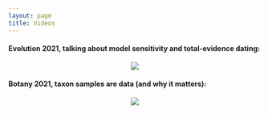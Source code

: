 ```yaml
---
layout: page
title: Videos
---
```


#### Evolution 2021, talking about model sensitivity and total-evidence dating:

<p align="center">
	<a href="https://youtu.be/5H_u9bjn064">
		<img src="https://img.youtube.com/vi/5H_u9bjn064/0.jpg">
	</a>
</p>

	  
#### Botany 2021, taxon samples are data (and why it matters):

<p align="center">
	<a href="https://youtu.be/SWldXeWet68">
		<img src="https://img.youtube.com/vi/SWldXeWet68/0.jpg">
	</a>
</p>
